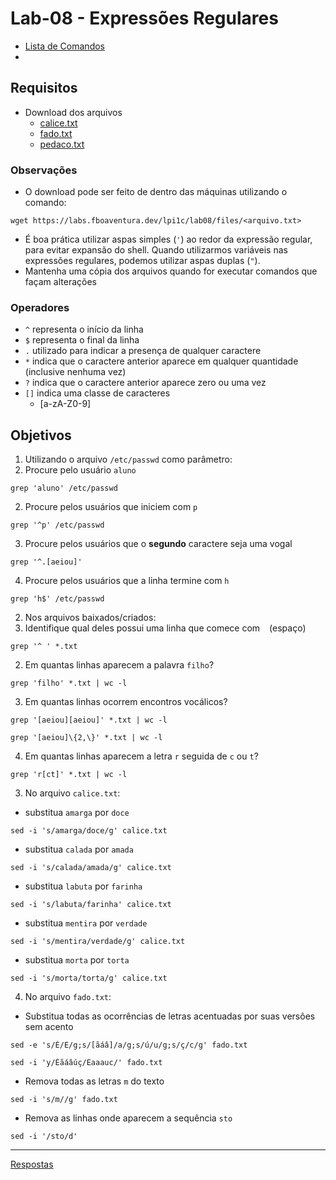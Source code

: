 # Lab-08 - Expressões Regulares

- [Lista de Comandos](../comandos.md)
-

## Requisitos

- Download dos arquivos
  - [calice.txt](files/calice.txt)
  - [fado.txt](files/fado.txt)
  - [pedaco.txt](files/pedaco.txt)

### Observações

- O download pode ser feito de dentro das máquinas utilizando o comando:

```
wget https://labs.fboaventura.dev/lpi1c/lab08/files/<arquivo.txt>
```

- É boa prática utilizar aspas simples (`'`) ao redor da expressão regular, para evitar expansão do shell.  Quando utilizarmos variáveis nas expressões regulares, podemos utilizar aspas duplas (`"`).
- Mantenha uma cópia dos arquivos quando for executar comandos que façam alterações

### Operadores

- `^` representa o início da linha
- `$` representa o final da linha
- `.` utilizado para indicar a presença de qualquer caractere
- `*` indica que o caractere anterior aparece em qualquer quantidade (inclusive nenhuma vez)
- `?` indica que o caractere anterior aparece zero ou uma vez
- `[]` indica uma classe de caracteres
  - [a-zA-Z0-9]

## Objetivos

1. Utilizando o arquivo `/etc/passwd` como parâmetro:
  1. Procure pelo usuário `aluno`

  ```
  grep 'aluno' /etc/passwd
  ```

  2. Procure pelos usuários que iniciem com `p`

  ```
  grep '^p' /etc/passwd
  ```

  3. Procure pelos usuários que o **segundo** caractere seja uma vogal

  ```
  grep '^.[aeiou]'
  ```

  4. Procure pelos usuários que a linha termine com `h`

  ```
  grep 'h$' /etc/passwd
  ```

2. Nos arquivos baixados/criados:
  1. Identifique qual deles possui uma linha que comece com ` ` (espaço)

  ```
  grep '^ ' *.txt
  ```

  2. Em quantas linhas aparecem a palavra `filho`?

  ```
  grep 'filho' *.txt | wc -l
  ```

  3. Em quantas linhas ocorrem encontros vocálicos?

  ```
  grep '[aeiou][aeiou]' *.txt | wc -l
  ```

  ```
  grep '[aeiou]\{2,\}' *.txt | wc -l
  ```

  4. Em quantas linhas aparecem a letra `r` seguida de `c` ou `t`?

  ```
  grep 'r[ct]' *.txt | wc -l
  ```

3. No arquivo `calice.txt`:
  - substitua `amarga` por `doce`

  ```
  sed -i 's/amarga/doce/g' calice.txt
  ```

  - substitua `calada` por `amada`

  ```
  sed -i 's/calada/amada/g' calice.txt
  ```

  - substitua `labuta` por `farinha`

  ```
  sed -i 's/labuta/farinha' calice.txt
  ```

  - substitua `mentira` por `verdade`

  ```
  sed -i 's/mentira/verdade/g' calice.txt
  ```

  - substitua `morta` por `torta`

  ```
  sed -i 's/morta/torta/g' calice.txt
  ```

4. No arquivo `fado.txt`:

  - Substitua todas as ocorrências de letras acentuadas por suas versões sem acento

  ```
  sed -e 's/É/E/g;s/[ãáâ]/a/g;s/ú/u/g;s/ç/c/g' fado.txt
  ```

  ```
  sed -i 'y/Éãáâúç/Eaaauc/' fado.txt
  ```

  - Remova todas as letras `m` do texto

  ```
  sed -i 's/m//g' fado.txt
  ```

  - Remova as linhas onde aparecem a sequência `sto`

  ```
  sed -i '/sto/d'
  ```

------------
[Respostas](respostas.md)
